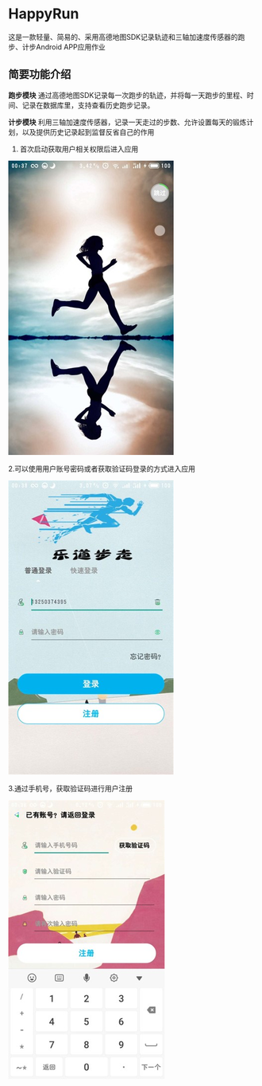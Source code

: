 # HappyRun
这是一款轻量、简易的、采用高德地图SDK记录轨迹和三轴加速度传感器的跑步、计步Android APP应用作业
## 简要功能介绍
**跑步模块**
通过高德地图SDK记录每一次跑步的轨迹，并将每一天跑步的里程、时间、记录在数据库里，支持查看历史跑步记录。

**计步模块**
利用三轴加速度传感器，记录一天走过的步数、允许设置每天的锻炼计划，以及提供历史记录起到监督反省自己的作用

 1. 首次启动获取用户相关权限后进入应用
 
 ![首页启动](https://github.com/Aristochi/HappyRun/blob/master/image/1.jpg)
 
 2.可以使用用户账号密码或者获取验证码登录的方式进入应用
 
![登录](https://github.com/Aristochi/HappyRun/blob/master/image/2.jpg)

3.通过手机号，获取验证码进行用户注册

![注册](https://github.com/Aristochi/HappyRun/blob/master/image/3.jpg)
